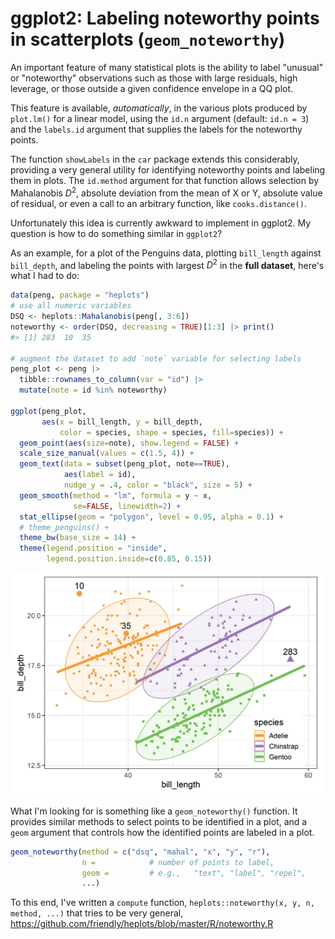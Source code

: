 # ggplot2: Labeling noteworthy points in scatterplots (`geom_noteworthy`)

An important feature of many statistical plots is the ability to label "unusual" or "noteworthy"
observations such as those with large residuals, high leverage, or those outside a given confidence
envelope in a QQ plot. 

This feature is available, _automatically_, in the various plots produced by `plot.lm()` for a linear model,
using the `id.n` argument (default: `id.n = 3`) and the `labels.id` argument that supplies the labels
for the noteworthy points.

The function `showLabels` in the `car` package extends this considerably, providing a very general
utility for identifying noteworthy points and labeling them in plots. The `id.method` argument for
that function allows selection by Mahalanobis $D^2$, absolute deviation from the mean of X or Y,
absolute value of residual, or even a call to an arbitrary function, like `cooks.distance()`.

Unfortunately this idea is currently awkward to implement in ggplot2. My question is how to do something
similar in `ggplot2`?

As an example, for a plot of the Penguins data, plotting `bill_length` against `bill_depth`, and
labeling the points with largest $D^2$ in the **full dataset**, here's what I had to do:

```r
data(peng, package = "heplots")
# use all numeric variables
DSQ <- heplots::Mahalanobis(peng[, 3:6])
noteworthy <- order(DSQ, decreasing = TRUE)[1:3] |> print()
#> [1] 283  10  35

# augment the dataset to add `note` variable for selecting labels
peng_plot <- peng |>
  tibble::rownames_to_column(var = "id") |> 
  mutate(note = id %in% noteworthy)

ggplot(peng_plot, 
       aes(x = bill_length, y = bill_depth,
           color = species, shape = species, fill=species)) +
  geom_point(aes(size=note), show.legend = FALSE) +
  scale_size_manual(values = c(1.5, 4)) +
  geom_text(data = subset(peng_plot, note==TRUE),
            aes(label = id),
            nudge_y = .4, color = "black", size = 5) +
  geom_smooth(method = "lm", formula = y ~ x,
              se=FALSE, linewidth=2) +
  stat_ellipse(geom = "polygon", level = 0.95, alpha = 0.1) +
  # theme_penguins() +
  theme_bw(base_size = 14) +
  theme(legend.position = "inside",
        legend.position.inside=c(0.85, 0.15))
```

![](peng-noteworthy.png)

What I'm looking for is something like a `geom_noteworthy()` function. It provides similar methods to select points to be
identified in a plot, and a `geom` argument that controls how the identified points are labeled in a plot.

```r
geom_noteworthy(method = c("dsq", "mahal", "x", "y", "r"),
                n =            # number of points to label,
                geom =         # e.g.,   "text", "label", "repel",
                ...)
```

To this end, I've written a `compute` function, `heplots::noteworthy(x, y, n, method, ...)` that tries to be very general,
https://github.com/friendly/heplots/blob/master/R/noteworthy.R








